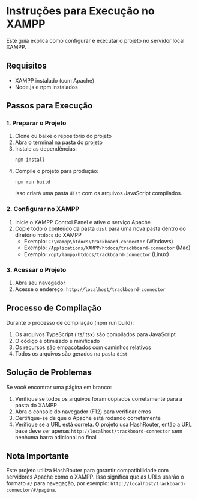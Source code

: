 
# Instruções para Execução no XAMPP

Este guia explica como configurar e executar o projeto no servidor local XAMPP.

## Requisitos

- XAMPP instalado (com Apache)
- Node.js e npm instalados

## Passos para Execução

### 1. Preparar o Projeto

1. Clone ou baixe o repositório do projeto
2. Abra o terminal na pasta do projeto
3. Instale as dependências:
   ```
   npm install
   ```
4. Compile o projeto para produção:
   ```
   npm run build
   ```
   Isso criará uma pasta `dist` com os arquivos JavaScript compilados.

### 2. Configurar no XAMPP

1. Inicie o XAMPP Control Panel e ative o serviço Apache
2. Copie todo o conteúdo da pasta `dist` para uma nova pasta dentro do diretório `htdocs` do XAMPP
   - Exemplo: `C:\xampp\htdocs\trackboard-connector` (Windows)
   - Exemplo: `/Applications/XAMPP/htdocs/trackboard-connector` (Mac)
   - Exemplo: `/opt/lampp/htdocs/trackboard-connector` (Linux)

### 3. Acessar o Projeto

1. Abra seu navegador
2. Acesse o endereço: `http://localhost/trackboard-connector`

## Processo de Compilação

Durante o processo de compilação (npm run build):

1. Os arquivos TypeScript (.ts/.tsx) são compilados para JavaScript
2. O código é otimizado e minificado
3. Os recursos são empacotados com caminhos relativos
4. Todos os arquivos são gerados na pasta `dist`

## Solução de Problemas

Se você encontrar uma página em branco:

1. Verifique se todos os arquivos foram copiados corretamente para a pasta do XAMPP
2. Abra o console do navegador (F12) para verificar erros
3. Certifique-se de que o Apache está rodando corretamente
4. Verifique se a URL está correta. O projeto usa HashRouter, então a URL base deve ser apenas `http://localhost/trackboard-connector` sem nenhuma barra adicional no final

## Nota Importante

Este projeto utiliza HashRouter para garantir compatibilidade com servidores Apache como o XAMPP. Isso significa que as URLs usarão o formato `#/` para navegação, por exemplo: `http://localhost/trackboard-connector/#/pagina`.
